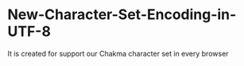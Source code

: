 # New-Character-Set-Encoding-in-UTF-8
It is created for support our Chakma character set in every browser
